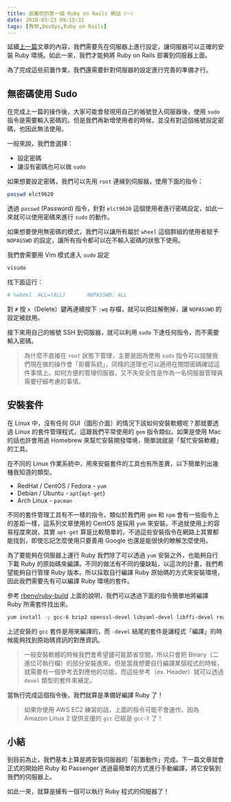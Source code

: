 ```yaml
---
title: 部署你的第一個 Ruby on Rails 網站（一）
date: 2018-03-23 09:15:32
tags: [教學,DevOps,Ruby on Rails]
---
```


延續[上一篇](https://blog.frost.tw/posts/2018/03/20/Getting-started-deploy-your-Ruby-on-Rails-Part-1/)文章的內容，我們需要先在伺服器上進行設定，讓伺服器可以正確的安裝 Ruby 環境。如此一來，我們才能夠將 Ruby on Rails 部署到伺服器上面。

為了完成這些前置作業，我們還需要針對伺服器的設定進行完善的準備才行。

<!-- more -->

## 無密碼使用 Sudo

在完成上一篇的操作後，大家可能會發現用自己的帳號登入伺服器後，使用 `sudo` 指令是需要輸入密碼的。但是我們再新增使用者的時候，並沒有對這個帳號設定密碼，也因此無法使用。

一般來說，我們會選擇：

* 設定密碼
* 讓沒有密碼也可以做 `sudo`

如果想要設定密碼，我們可以先用 `root` 連線到伺服器，使用下面的指令：

```bash
passwd elct9620
```

透過 `passwd` (Password) 指令，針對 `elct9620` 這個使用者進行密碼設定，如此一來就可以使用密碼來進行 `sudo` 的動作。

如果想要使用無密碼的模式，我們可以讓所有屬於 `wheel` 這個群組的使用者賦予 `NOPASSWD` 的設定，讓所有指令都可以在不輸入密碼的狀態下使用。

我們會需要用 Vim 模式進入 `sudo` 設定

```bash
visudo
```

找下面這行：

```bash
# %wheel  ALL=(ALL)       NOPASSWD: ALL
```

對 `#` 按 `x`（Delete）鍵再連續按下 `:wq` 存檔，就可以把註解刪掉，讓 `NOPASSWD` 的設定被啟用。

接下來用自己的帳號 SSH 到伺服器，就可以利用 `sudo` 下達任何指令，而不需要輸入密碼。

> 為什麼不直接在 `root` 狀態下管理，主要是因為使用 `sudo` 指令可以提醒我們現在做的操作會「影響系統」，同樣的道理也可以適用在關閉密碼確認這件事情上。如何方便的管理伺服器，又不失安全性是作為一名伺服器管理員需要仔細考慮的事情。

## 安裝套件

在 Linux 中，沒有任何 GUI（圖形介面）的情況下該如何安裝軟體呢？那就要透過 Linux 的套件管理程式，這跟我們平常使用的 `gem` 指令類似。如果是使用 Mac 的話也許會用過 Homebrew 來幫忙安裝開發環境，簡單說就是「幫忙安裝軟體」的工具。

在不同的 Linux 作業系統中，用來安裝套件的工具也有所差異，以下簡單列出幾種我知道的類型。

* RedHat / CentOS / Fedora - `yum`
* Debian / Ubuntu - `apt`(`apt-get`)
* Arch Linux - `pacman`

不同的套件管理工具有不一樣的指令，類似於我們用 `gem` 和 `npm` 會有一些指令上的差距一樣，這系列文章使用的 CentOS 是採用 `yum` 來安裝。不過就使用上的容易程度來說，其實 `apt-get` 算是比較簡單的，不過這些安裝指令在網路上其實都能找到，即使忘記怎麼使用只要善用 Google 也還是能很快的瞭解怎麼使用。

為了要能夠在伺服器上運行 Ruby 我們除了可以透過 `yum` 安裝之外，也能夠自行下載 Ruby 的原始碼來編譯。不同的做法有不同的優缺點，以這次的計畫，我們希望能夠自行管理 Ruby 版本。所以採取自行編譯 Ruby 原始碼的方式來安裝環境，因此我們需要先有可以編譯 Ruby 環境的套件。

參考 [rbenv/ruby-build](https://github.com/rbenv/ruby-build/wiki) 上面的說明，我們可以透過下面的指令簡單地將編譯 Ruby 所需套件找出來。

```bash
yum install -y gcc-6 bzip2 openssl-devel libyaml-devel libffi-devel readline-devel zlib-devel gdbm-devel ncurses-devel
```

上述安裝的 `gcc` 套件是用來編譯的，而 `-devel` 結尾的套件是讓程式「編譯」的時候能夠找到原始碼資訊的對應資訊。

> 一般安裝軟體的時候我們會希望儘可能節省空間，所以只會把 Binary（二進位可執行檔）的部分安裝進來。但是當我想要自行編譯某個程式的時候，就需要有一個參考去對應他的功能，而這些參考（ex. Header）就可以透過 `devel` 類型的套件來補足。

當執行完成這個指令後，我們就算是準備好編譯 Ruby 了！

> 如果你使用 AWS EC2 練習的話，上面的指令可能不會運作。因為 Amazon Linux 2 提供支援的 `gcc` 已經是 `gcc-7` 了！

## 小結

到目前為止，我們基本上算是將安裝伺服器的「前置動作」完成。下一篇文章就會正式的開始把 Ruby 和 Passenger 透過最簡單的方式進行手動編譯，將它安裝到我們的伺服器上。

如此一來，就算是擁有一個可以執行 Ruby 程式的伺服器了！